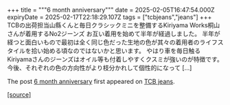 +++
title = """6 month anniversary"""
date = 2025-02-05T16:47:54.000Z
expiryDate = 2025-02-17T22:18:29.107Z
tags = ["tcbjeans","jeans"]
+++
TCBの出荷担当山縣くんと毎日クラシックミニを整備するKiriyama Works桐山さんが着用するNo2ジーンズ お互い着用を始めて半年が経過しました。 半年が経つと面白いもので最初は全く同じ色だった生地の色が其々の着用者のライフスタイルを拾い始める頃なのではないかと思います。 やはり車を毎日触るKiriyamaさんのジーンズはオイル等も付着しやすくクスミが強いのが特徴です。 今後、それぞれの色の方向性がより枝分かれして個性的になって \[…\]

The post [6 month anniversary](http://tcbjeans.com/2025/02/06/51092) first appeared on [TCB jeans](http://tcbjeans.com).

[[source]](http://tcbjeans.com/2025/02/06/51092)
